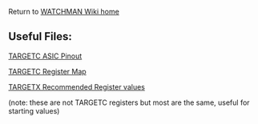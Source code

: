 Return to [WATCHMAN Wiki home](https://github.com/WMidlab/WATCHMAN/wiki)
## Useful Files:


[TARGETC ASIC Pinout](https://github.com/WMidlab/WATCHMAN/wiki/TARGETC-Pinout)

[TARGETC Register Map](https://github.com/WMidlab/WATCHMAN/wiki/TARGETC-Register-Map)

[TARGETX Recommended Register values](https://github.com/WMidlab/WATCHMAN/wiki/TARGETX-Register-Map-with-Recommended-Values)

(note: these are not TARGETC registers but most are the same, useful for starting values)